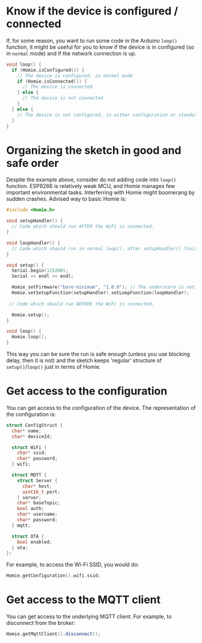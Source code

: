 # Know if the device is configured / connected

If, for some reason, you want to run some code in the Arduino `loop()` function, it might be useful for you to know if the device is in configured (so in `normal` mode) and if the network connection is up.

```c++
void loop() {
  if (Homie.isConfigured()) {
    // The device is configured, in normal mode
    if (Homie.isConnected()) {
      // The device is connected
    } else {
      // The device is not connected
    }
  } else {
    // The device is not configured, in either configuration or standalone mode
  }
}
```

# Organizing the sketch in good and safe order

Despite the example above, consider do not adding code into `loop()` function. ESP8266 is relatively weak MCU, and Homie manages few important environmental tasks. Interferring with Homie might boomerang by sudden crashes. Advised way to basic Homie is:
```c++
#include <Homie.h>

void setupHandler() {
  // Code which should run AFTER the WiFi is connected.
}

void loopHandler() {
  // Code which should run in normal loop(), after setupHandler() finished.
}

void setup() {
  Serial.begin(115200);
  Serial << endl << endl;

  Homie_setFirmware("bare-minimum", "1.0.0"); // The underscore is not a typo! See Magic bytes
  Homie.setSetupFunction(setupHandler).setLoopFunction(loopHandler);
  
 // Code which should run BEFORE the WiFi is connected.

  Homie.setup();
}

void loop() {
  Homie.loop();
}
```

This way you can be sure the run is safe enough (unless you use blocking delay, then it is not) and the sketch keeps 'regular' structure of `setup()`/`loop()` just in terms of Homie.


# Get access to the configuration

You can get access to the configuration of the device. The representation of the configuration is:

```c++
struct ConfigStruct {
  char* name;
  char* deviceId;

  struct WiFi {
    char* ssid;
    char* password;
  } wifi;

  struct MQTT {
    struct Server {
      char* host;
      uint16_t port;
    } server;
    char* baseTopic;
    bool auth;
    char* username;
    char* password;
  } mqtt;

  struct OTA {
    bool enabled;
  } ota;
};
```

For example, to access the Wi-Fi SSID, you would do:

```c++
Homie.getConfiguration().wifi.ssid;
```

# Get access to the MQTT client

You can get access to the underlying MQTT client. For example, to disconnect from the broker:

```c++
Homie.getMqttClient().disconnect();
```
